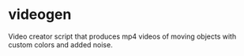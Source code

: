 # videogen
Video creator script that produces mp4 videos of moving objects with custom colors and added noise.
